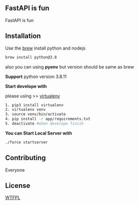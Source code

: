 ## FastAPI is fun

FastAPI is fun

## Installation

Use the [brew](https://formulae.brew.sh/) install python and nodejs 

```bash
brew install python@3.8
```

also you can using **pyenv** but version should be same as brew 

**Support** python version 3.8.11

**Start develope with**

please using >> [virtualenv](https://realpython.com/python-virtual-environments-a-primer/)

```bash
1. pip3 install virtualenv
2. virtualenv venv
3. source venv/bin/activate
4. pip install -r app/requirements.txt
5. deactivate #when develope finish
```

**You can Start Local Server with**

```bash
./force startserver
```

## Contributing
Everyone

## License
[WTFPL](http://www.wtfpl.net/)